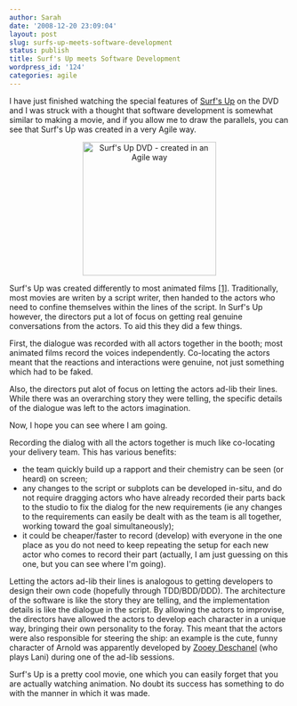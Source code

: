```yaml
---
author: Sarah
date: '2008-12-20 23:09:04'
layout: post
slug: surfs-up-meets-software-development
status: publish
title: Surf's Up meets Software Development
wordpress_id: '124'
categories: agile
---
```


I have just finished watching the special features of <a title="IMDB - Surf's Up" href="http://www.imdb.com/title/tt0423294/" target="_blank">Surf's Up</a> on the DVD and I was struck with a thought that software development is somewhat similar to making a movie, and if you allow me to draw the parallels, you can see that Surf's Up was created in a very Agile way.
<p style="text-align: center; "><img class="size-medium wp-image-125 aligncenter" title="Surf's Up DVD" src="/wp-content/uploads/2008/12/surfsup.jpg" alt="Surf's Up DVD - created in an Agile way" width="240" height="240" /></p>

Surf's Up was created differently to most animated films <a title="IMDB - Surf's Up Trivia" href="http://www.imdb.com/title/tt0423294/trivia" target="_blank">[1]</a>. Traditionally, most movies are writen by a script writer, then handed to the actors who need to confine themselves within the lines of the script. In Surf's Up however, the directors put a lot of focus on getting real genuine conversations from the actors. To aid this they did a few things.

First, the dialogue was recorded with all actors together in the booth; most animated films record the voices independently. Co-locating the actors meant that the reactions and interactions were genuine, not just something which had to be faked.

Also, the directors put alot of focus on letting the actors ad-lib their lines. While there was an overarching story they were telling, the specific details of the dialogue was left to the actors imagination. 

Now, I hope you can see where I am going.

Recording the dialog with all the actors together is much like co-locating your delivery team. This has various benefits:
<ul>
	<li>the team quickly build up a rapport and their chemistry can be seen (or heard) on screen;</li>
	<li>any changes to the script or subplots can be developed in-situ, and do not require dragging actors who have already recorded their parts back to the studio to fix the dialog for the new requirements (ie any changes to the requirements can easily be dealt with as the team is all together, working toward the goal simultaneously);</li>
	<li>it could be cheaper/faster to record (develop) with everyone in the one place as you do not need to keep repeating the setup for each new actor who comes to record their part (actually, I am just guessing on this one, but you can see where I'm going).</li>
</ul>
Letting the actors ad-lib their lines is analogous to getting developers to design their own code (hopefully through TDD/BDD/DDD). The architecture of the software is like the story they are telling, and the implementation details is like the dialogue in the script. By allowing the actors to improvise, the directors have allowed the actors to develop each character in a unique way, bringing their own personality to the foray. This meant that the actors were also responsible for steering the ship: an example is the cute, funny character of Arnold was apparently developed by <a title="Zooey Deschanel" href="http://www.imdb.com/name/nm0221046/" target="_blank">Zooey Deschanel</a> (who plays Lani) during one of the ad-lib sessions.  

Surf's Up is a pretty cool movie, one which you can easily forget that you are actually watching animation. No doubt its success has something to do with the manner in which it was made.